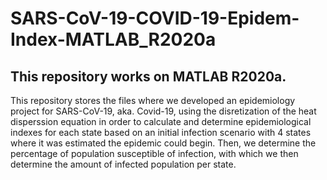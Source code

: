 # SARS-CoV-19-COVID-19-Epidem-Index-MATLAB_R2020a
## This repository works on MATLAB R2020a.

This repository stores the files where we developed an epidemiology project for SARS-CoV-19, aka. Covid-19, using the disretization of the heat disperssion equation in order to calculate and determine epidemiological indexes for each state based on an initial infection scenario with 4 states where it was estimated the epidemic could begin. Then, we determine the percentage of population susceptible of infection, with which we then determine the amount of infected population per state.
